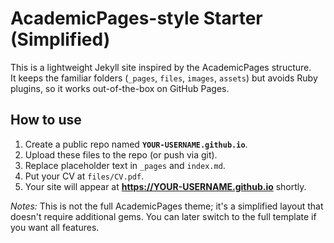 # AcademicPages-style Starter (Simplified)

This is a lightweight Jekyll site inspired by the AcademicPages structure.  
It keeps the familiar folders (`_pages`, `files`, `images`, `assets`) but avoids Ruby plugins, so it works out-of-the-box on GitHub Pages.

## How to use
1. Create a public repo named **`YOUR-USERNAME.github.io`**.
2. Upload these files to the repo (or push via git).
3. Replace placeholder text in `_pages` and `index.md`.
4. Put your CV at `files/CV.pdf`.
5. Your site will appear at **https://YOUR-USERNAME.github.io** shortly.

_Notes:_ This is not the full AcademicPages theme; it's a simplified layout that doesn't require additional gems. You can later switch to the full template if you want all features.
